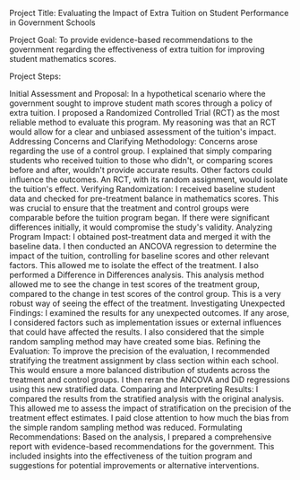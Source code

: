 Project Title: Evaluating the Impact of Extra Tuition on Student Performance in Government Schools

Project Goal: To provide evidence-based recommendations to the government regarding the effectiveness of extra tuition for improving student mathematics scores.

Project Steps:

Initial Assessment and Proposal:
In a hypothetical scenario where the government sought to improve student math scores through a policy of extra tuition. I proposed a Randomized Controlled Trial (RCT) as the most reliable method to evaluate this program. My reasoning was that an RCT would allow for a clear and unbiased assessment of the tuition's impact.
Addressing Concerns and Clarifying Methodology:
Concerns arose regarding the use of a control group. I explained that simply comparing students who received tuition to those who didn't, or comparing scores before and after, wouldn't provide accurate results. Other factors could influence the outcomes. An RCT, with its random assignment, would isolate the tuition's effect.
Verifying Randomization:
I received baseline student data and checked for pre-treatment balance in mathematics scores. This was crucial to ensure that the treatment and control groups were comparable before the tuition program began. If there were significant differences initially, it would compromise the study's validity.
Analyzing Program Impact:
I obtained post-treatment data and merged it with the baseline data. I then conducted an ANCOVA regression to determine the impact of the tuition, controlling for baseline scores and other relevant factors. This allowed me to isolate the effect of the treatment.
I also performed a Difference in Differences analysis. This analysis method allowed me to see the change in test scores of the treatment group, compared to the change in test scores of the control group. This is a very robust way of seeing the effect of the treatment.
Investigating Unexpected Findings:
I examined the results for any unexpected outcomes. If any arose, I considered factors such as implementation issues or external influences that could have affected the results. I also considered that the simple random sampling method may have created some bias.
Refining the Evaluation:
To improve the precision of the evaluation, I recommended stratifying the treatment assignment by class section within each school. This would ensure a more balanced distribution of students across the treatment and control groups.
I then reran the ANCOVA and DiD regressions using this new stratified data.
Comparing and Interpreting Results:
I compared the results from the stratified analysis with the original analysis. This allowed me to assess the impact of stratification on the precision of the treatment effect estimates. I paid close attention to how much the bias from the simple random sampling method was reduced.
Formulating Recommendations:
Based on the analysis, I prepared a comprehensive report with evidence-based recommendations for the government. This included insights into the effectiveness of the tuition program and suggestions for potential improvements or alternative interventions.
